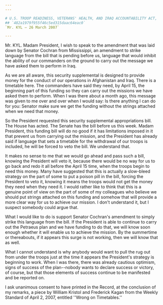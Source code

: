 ```yaml
---
---

# U.S. TROOP READINESS, VETERANS' HEALTH, AND IRAQ ACCOUNTABILITY ACT,
## `482a1979f955f46c5ed315daac64eac0`
`Mr. KYL — 26 March 2007`

---
```



Mr. KYL. Madam President, I wish to speak to the amendment that was 
laid down by Senator Cochran from Mississippi, an amendment to strike 
language from the bill that is pending before us, language that would 
inhibit the ability of our commanders on the ground to carry out the 
message we have asked them to perform in Iraq.

As we are all aware, this security supplemental is designed to 
provide money for the conduct of our operations in Afghanistan and 
Iraq. There is a timetable here. The commanders have said they need, by 
April 15, the beginning part of this funding so they can carry out the 
missions we have asked them to perform. When I was there about a month 
ago, this message was given to me over and over when I would say: Is 
there anything I can do for you: Senator make sure we get the funding 
without the strings attached when we need that money.

So the President requested this security supplemental appropriations 
bill. The House has acted. The Senate has the bill before us this week. 
Madam President, this funding bill will do no good if it has 
limitations imposed in it that prevent us from carrying out the 
mission, and the President has already said if language that sets a 
timetable for the withdrawal of our troops is included, he will be 
forced to veto the bill. We understand that.

It makes no sense to me that we would go ahead and pass such a bill, 
knowing the President will veto it, because there would be no way for 
us to go back and redo it all before the April 15 time, when the troops 
begin to need this money. Many have suggested that this is actually a 
slow-bleed strategy on the part of some to put a poison pill in the 
bill, forcing the President to veto it, knowing it means the troops 
would not get the money they need when they need it. I would rather 
like to think that this is a genuine point of view on the part of some 
of my colleagues who believe we should put strings attached on this 
funding and somehow that will provide a more clear way for us to 
achieve our mission. I don't understand it, but I suspect somebody 
could argue that.

What I would like to do is support Senator Cochran's amendment to 
simply strike this language from the bill. If the President is able to 
continue to carry out the Petraeus plan and we have funding to do that, 
we will know soon enough whether it will enable us to achieve the 
mission. By the summertime or thereabouts, if it appears this surge is 
not working, then we will know that as well.

What I cannot understand is why anybody would want to pull the rug 
out from under the troops just at the time it appears the President's 
strategy is beginning to work. When I was there, there was already 
cautious optimism, signs of success of the plan--nobody wants to 
declare success or victory, of course, but that those elements of 
success continue to be manifested and be reported on.

I ask unanimous consent to have printed in the Record, at the 
conclusion of my remarks, a piece by William Kristol and Frederick 
Kagan from the Weekly Standard of April 2, 2007, entitled ''Wrong on 
Timetables.''